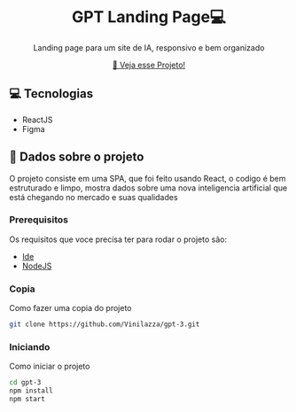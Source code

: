 
<h1 align="center" style="font-weight: bold;">GPT Landing Page💻</h1>


<p align="center">Landing page para um site de IA, responsivo e bem organizado</p>


<p align="center">
<a href="https://gpt-3-nine-ruby.vercel.app/">📱 Veja esse Projeto!</a>
</p>

<h2 id="technologies">💻 Tecnologias</h2>

- ReactJS
- Figma

<h2 id="started">🚀 Dados sobre o projeto</h2>

O projeto consiste em uma SPA, que foi feito usando React, o codigo é bem estruturado e limpo, mostra dados sobre uma nova inteligencia artificial que está chegando no mercado e suas qualidades

<h3>Prerequisitos</h3>

Os requisitos que voce precisa ter para rodar o projeto são:

- [Ide](https://code.visualstudio.com/)
- [NodeJS](https://nodejs.org/pt)

<h3>Copia</h3>

Como fazer uma copia do projeto

```bash
git clone https://github.com/Vinilazza/gpt-3.git
```

<h3>Iniciando</h3>

Como iniciar o projeto

```bash
cd gpt-3
npm install
npm start
```

